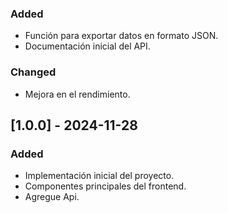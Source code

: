 ### Added
- Función para exportar datos en formato JSON.
- Documentación inicial del API.

### Changed
- Mejora en el rendimiento.


## [1.0.0] - 2024-11-28
### Added
- Implementación inicial del proyecto.
- Componentes principales del frontend.
- Agregue Api.